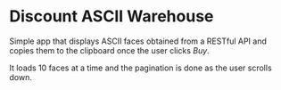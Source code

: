 # Discount ASCII Warehouse

Simple app that displays ASCII faces obtained from a RESTful API and copies them to the clipboard once the user clicks _Buy_.

It loads 10 faces at a time and the pagination is done as the user scrolls down.
